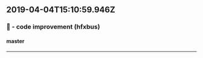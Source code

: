 ## 2019-04-04T15:10:59.946Z
### 🎨 - code improvement (hfxbus)

#### master


-----------------------------


